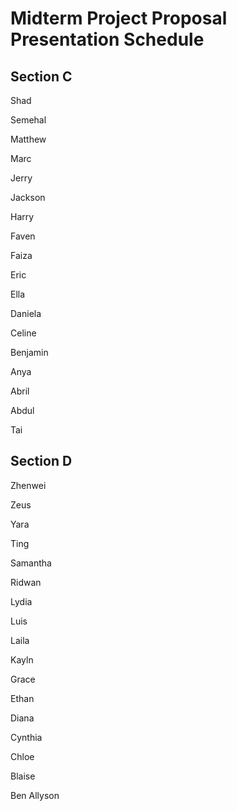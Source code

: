# Midterm Project Proposal Presentation Schedule

## Section C

Shad

Semehal

Matthew

Marc

Jerry

Jackson

Harry

Faven

Faiza

Eric

Ella

Daniela

Celine

Benjamin

Anya

Abril

Abdul

Tai

## Section D

Zhenwei

Zeus

Yara

Ting

Samantha

Ridwan

Lydia

Luis

Laila

Kayln

Grace

Ethan

Diana

Cynthia

Chloe

Blaise

Ben
Allyson
